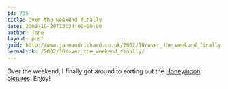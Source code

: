 ```yaml
---
id: 735
title: Over the weekend finally
date: 2002-10-28T13:34:00+00:00
author: jane
layout: post
guid: http://www.janeandrichard.co.uk/2002/10/over_the_weekend_finally
permalink: /2002/10/over_the_weekend_finally/
---
```

Over the weekend, I finally got around to sorting out the [Honeymoon pictures](http://v1.janeandrichard.co.uk/travel/NewEngland/). Enjoy!